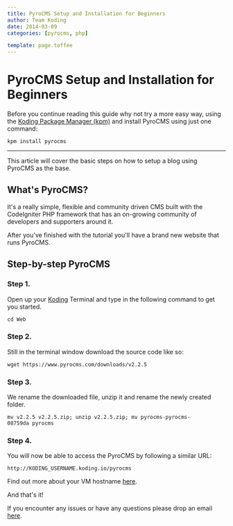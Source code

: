 ```yaml
---
title: PyroCMS Setup and Installation for Beginners
author: Team Koding
date: 2014-03-09
categories: [pyrocms, php]

template: page.toffee
---
```


# PyroCMS Setup and Installation for Beginners

Before you continue reading this guide why not try a more easy way, using the [Koding Package Manager (kpm)](http://learn.koding.com/guides/getting-started-kpm/) and install PyroCMS using just one command:

```
kpm install pyrocms
```

***

This article will cover the basic steps on how to setup a blog using PyroCMS as the base.

## What's PyroCMS?

It's a really simple, flexible and community driven CMS built with the CodeIgniter PHP framework that has an on-growing community of developers and supporters around it.

After you've finished with the tutorial you'll have a brand new website that runs PyroCMS.

## Step-by-step PyroCMS

### Step 1.

Open up your [Koding](https://koding.com) Terminal and type in the following command to get you started.

```
cd Web
```

### Step 2.

Still in the terminal window download the source code like so:

```
wget https://www.pyrocms.com/downloads/v2.2.5
```

### Step 3.

We rename the downloaded file, unzip it and rename the newly created folder.

```
mv v2.2.5 v2.2.5.zip; unzip v2.2.5.zip; mv pyrocms-pyrocms-08759da pyrocms
```

### Step 4.

You will now be able to access the PyroCMS by following a similar URL:

```
http://KODING_USERNAME.koding.io/pyrocms
```

Find out more about your VM hostname [here](http://learn.koding.com/faq/vm-hostname/).

And that's it!

If you encounter any issues or have any questions please drop an email [here](mailto:support@koding.com).
